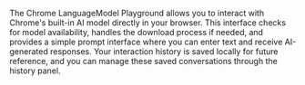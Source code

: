 The Chrome LanguageModel Playground allows you to interact with Chrome's built-in AI model directly in your browser. This interface checks for model availability, handles the download process if needed, and provides a simple prompt interface where you can enter text and receive AI-generated responses. Your interaction history is saved locally for future reference, and you can manage these saved conversations through the history panel.

<!-- Generated from commit: 1ba6752f5d7d8a2e4146993231bfef4a92945f0c -->